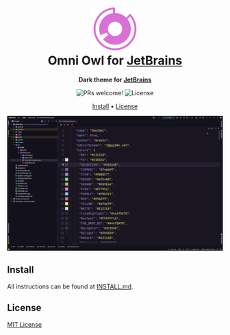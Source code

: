 <!-- Plugin description -->
<h1 align="center">
  <br>
  <img src=".github/assets/icon.png" alt="Omni OWL Logo" width="100">
  <br>
  Omni Owl for <a href="https://www.jetbrains.com">JetBrains</a>
  <br>
</h1>

<p align="center">
  <strong>Dark theme for <a href="https://www.jetbrains.com">JetBrains</a></strong>
</p>

<p align="center">
  <img src="https://img.shields.io/badge/PRs-welcome-%235FCC6F.svg" alt="PRs welcome!" />

  <img alt="License" src="https://img.shields.io/badge/license-MIT-%235FCC6F">
</p>
<p align="center">
  <a href="#install">Install</a> •
  <a href="#license">License</a>
</p>

![Omni Screenshot](.github/assets/screenshot.png)

## Install

All instructions can be found at [INSTALL.md](./INSTALL.md).

## License

[MIT License](./LICENSE.md)

<!-- Plugin description end -->



